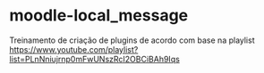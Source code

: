 # moodle-local_message

Treinamento de criação de plugins de acordo com base na playlist 
https://www.youtube.com/playlist?list=PLnNniujrnp0mFwUNszRcI2OBCiBAh9Iqs
